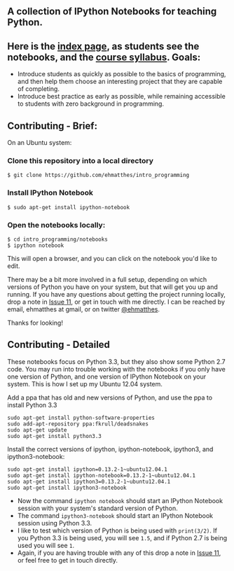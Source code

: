 A collection of IPython Notebooks for teaching Python.
---

Here is the [index page](http://nbviewer.ipython.org/urls/raw.github.com/ehmatthes/intro_programming/master/notebooks/intro_programming_index.ipynb), as students see the notebooks, and the [course syllabus](http://nbviewer.ipython.org/urls/raw.github.com/ehmatthes/intro_programming/master/notebooks/syllabus.ipynb).
Goals:
---
- Introduce students as quickly as possible to the basics of programming, and then help them choose an interesting project that they are capable of completing.
- Introduce best practice as early as possible, while remaining accessible to students with zero background in programming.

Contributing - Brief:
---
On an Ubuntu system:
### Clone this repository into a local directory
    $ git clone https://github.com/ehmatthes/intro_programming
### Install IPython Notebook
    $ sudo apt-get install ipython-notebook
### Open the notebooks locally:
    $ cd intro_programming/notebooks
    $ ipython notebook

This will open a browser, and you can click on the notebook you'd like to edit.

There may be a bit more involved in a full setup, depending on which versions of Python you have on your system, but that will get you up and running. If you have any questions about getting the project running locally, drop a note in [Issue 11](https://github.com/ehmatthes/intro_programming/issues/11), or get in touch with me directly. I can be reached by email, ehmatthes at gmail, or on twitter [@ehmatthes](https://twitter.com/ehmatthes).

Thanks for looking!

Contributing - Detailed
---
These notebooks focus on Python 3.3, but they also show some Python 2.7 code. You may run into trouble working with the notebooks if you only have one version of Python, and one version of IPython Notebook on your system. This is how I set up my Ubuntu 12.04 system.

Add a ppa that has old and new versions of Python, and use the ppa to install Python 3.3

    sudo apt-get install python-software-properties
    sudo add-apt-repository ppa:fkrull/deadsnakes    
    sudo apt-get update    
    sudo apt-get install python3.3

Install the correct versions of ipython, ipython-notebook, ipython3, and ipython3-notebook:

    sudo apt-get install ipython=0.13.2-1~ubuntu12.04.1
    sudo apt-get install ipython-notebook=0.13.2-1~ubuntu12.04.1
    sudo apt-get install ipython3=0.13.2-1~ubuntu12.04.1
    sudo apt-get install ipython3-notebook

- Now the command `ipython notebook` should start an IPython Notebook session with your system's standard version of Python.
- The command `ipython3-notebook` should start an IPython Notebook session using Python 3.3.
- I like to test which version of Python is being used with `print(3/2)`. If you Python 3.3 is being used, you will see `1.5`, and if Python 2.7 is being used you will see `1`.
- Again, if you are having trouble with any of this drop a note in [Issue 11](https://github.com/ehmatthes/intro_programming/issues/11), or feel free to get in touch directly.
